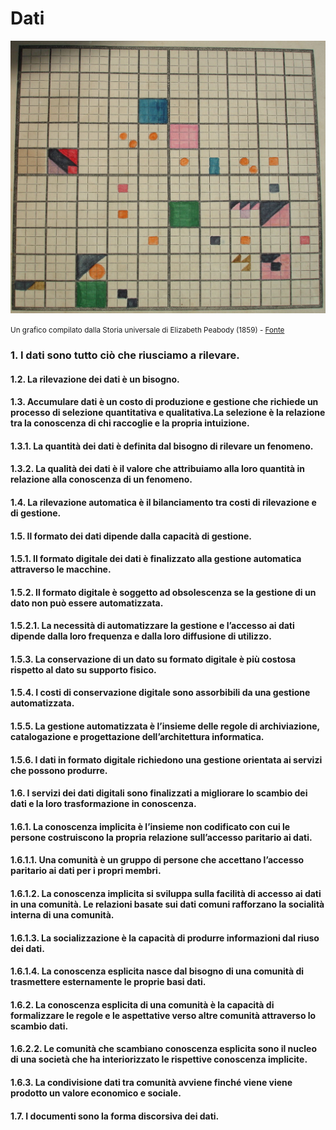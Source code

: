 # Dati

![Un grafico compilato dalla Storia universale di Elizabeth Peabody](../assets/images/dsc02860.jpg)

<small>Un grafico compilato dalla Storia universale di Elizabeth Peabody (1859) - [Fonte](https://beinecke.library.yale.edu/article/visualizing-history)</small>

### 1. I dati sono tutto ciò che riusciamo a rilevare.
#### 1.2. La rilevazione dei dati è un bisogno.
#### 1.3. Accumulare dati è un costo di produzione e gestione che richiede un processo di selezione quantitativa e qualitativa.La selezione è la relazione tra la conoscenza di chi raccoglie e la propria intuizione.
#### 1.3.1. La quantità dei dati è definita dal bisogno di rilevare un fenomeno.
#### 1.3.2. La qualità dei dati è il valore che attribuiamo alla loro quantità in relazione alla conoscenza di un fenomeno.
#### 1.4. La rilevazione automatica è il bilanciamento tra costi di rilevazione e di gestione.
#### 1.5. Il formato dei dati dipende dalla capacità di gestione.
#### 1.5.1. Il formato digitale dei dati è finalizzato alla gestione automatica attraverso le macchine.
#### 1.5.2. Il formato digitale è soggetto ad obsolescenza se la gestione di un dato non può essere automatizzata.
#### 1.5.2.1. La necessità di automatizzare la gestione e l’accesso ai dati dipende dalla loro frequenza e dalla loro diffusione di utilizzo.
#### 1.5.3. La conservazione di un dato su formato digitale è più costosa rispetto al dato su supporto fisico.
#### 1.5.4. I costi di conservazione digitale sono assorbibili da una gestione automatizzata.
#### 1.5.5. La gestione automatizzata è l’insieme delle regole di archiviazione, catalogazione e progettazione dell’architettura informatica.
#### 1.5.6. I dati in formato digitale richiedono una gestione orientata ai servizi che possono produrre.
#### 1.6. I servizi dei dati digitali sono finalizzati a migliorare lo scambio dei dati e la loro trasformazione in conoscenza.
#### 1.6.1. La conoscenza implicita è l’insieme non codificato con cui le persone costruiscono la propria relazione sull’accesso paritario ai dati.
#### 1.6.1.1. Una comunità è un gruppo di persone che accettano l’accesso paritario ai dati per i propri membri.
#### 1.6.1.2. La conoscenza implicita si sviluppa sulla facilità di accesso ai dati in una comunità. Le relazioni basate sui dati comuni rafforzano la socialità interna di una comunità.
#### 1.6.1.3. La socializzazione è la capacità di produrre informazioni dal riuso dei dati.
#### 1.6.1.4. La conoscenza esplicita nasce dal bisogno di una comunità di trasmettere esternamente le proprie basi dati.
#### 1.6.2. La conoscenza esplicita di una comunità è la capacità di formalizzare le regole e le aspettative verso altre comunità attraverso lo scambio dati.
#### 1.6.2.2. Le comunità che scambiano conoscenza esplicita sono il nucleo di una società che ha interiorizzato le rispettive conoscenza implicite.
#### 1.6.3. La condivisione dati tra comunità avviene finché viene viene prodotto un valore economico e sociale.
#### 1.7. I documenti sono la forma discorsiva dei dati.
